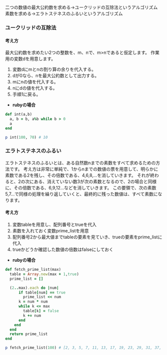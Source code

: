 二つの数値の最大公約数を求める→ユークリッドの互除法というアルゴリズム<br>
素数を求める→エラトステネスのふるいというアルゴリズム
### ユークリッドの互除法
#### 考え方
最大公約数を求めたい2つの整数を、m、nで、m>nであると仮定します。
作業用の変数dを用意します。
1. 変数dにmとnの割り算の余りを代入する。
2. dが0なら、nを最大公約数として出力する。
3. mにnの値を代入する。
4. nにdの値を代入する。
5. 手順1に戻る。

- **rubyの場合**
```ruby
def int(a,b)
  a, b = b, a%b while b > 0
  a
end

p int(100, 70) # 10
```
### エラトステネスのふるい
エラトステネスのふるいとは、ある自然数nまでの素数をすべて求めるための方法です。
考え方は非常に単純で、1からnまでの数値の票を用意して、明らかに素数である2を残し、その倍数である、4,6,8,…を消していきます。
それが終わると、2の次にある、消えていない数3が次の素数となるので、2の場合と同様に、その倍数である、6,9,12…などを消していきます。
この要領で、次の素数5,7…で同様の処理を繰り返していくと、最終的に残った数値は、すべて素数になります。
#### 考え方
1. 変数tableを用意し、配列番号とtrueを代入
2. 素数を入れておく変数prime_listを用意
3. 配列番号2から最大値までtableの要素を見ていき、trueの要素をprime_listに代入
4. trueかどうか確認した数値の倍数はfalseにしておく

- **rubyの場合**
```ruby
def fetch_prime_list(max)
  table = Array.new(max + 1,true)
  prime_list = []

  (2..max).each do |num|
      if table[num] == true
        prime_list << num
      k = num * num
      while k <= max
        table[k] = false
        k += num
      end
    end
  end
  return prime_list
end

p fetch_prime_list(100) # [2, 3, 5, 7, 11, 13, 17, 19, 23, 29, 31, 37, 41, 43, 47, 53, 59, 61, 67, 71, 73, 79, 83, 89, 97]
```
